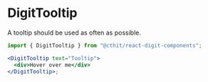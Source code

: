 # DigitTooltip

A tooltip should be used as often as possible.

```jsx
import { DigitTooltip } from "@cthit/react-digit-components";

<DigitTooltip text="Tooltip">
  <div>Hover over me</div>
</DigitTooltip>;
```
